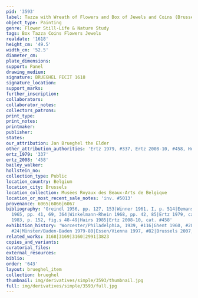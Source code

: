 ```yaml
---
pid: '3593'
label: Tazza with Wreath of Flowers and Box of Jewels and Coins (Brussels)
object_type: Painting
genre: Flower Still-Life & Nature Study
tags: Box Tazza Coins Flowers Jewels
realdate: '1618'
height_cm: '49.5'
width_cm: '52.5'
diameter_cm: 
plate_dimensions: 
support: Panel
drawing_medium: 
signature: BRUEGHEL FECIT 1618
signature_location: 
support_marks: 
further_inscription: 
collaborators: 
collaborator_notes: 
collectors_patrons: 
print_type: 
print_notes: 
printmaker: 
publisher: 
states: 
our_attribution: Jan Brueghel the Elder
other_attribution_authorities: 'Ertz 1979, #337, Ertz 2008-10, #458, Honig database'
ertz_1979: '337'
ertz_2008: '458'
bailey_walker: 
hollstein_no: 
collection_type: Public
location_country: Belgium
location_city: Brussels
location_collection: Musées Royaux des Beaux-Arts de Belgique
location_or_most_recent_sale_notes: 'inv. #5013'
provenance: 6065|6066|6067
bibliography: 'Greindl 1956, pp. 127, 153|Winner 1961, I, p. 514|Eemans 1964, p. 66|Hairs
  1965, pp. 41, 69, 364|Winkelmann-Rhein 1968, pp. 42, 85|Ertz 1979, cat. #337|Greindl
  1983, p. 152, fig.s 48-49|Hairs 1985|Ertz 2008-10, cat. #458'
exhibition_history: 'Worcester/Philadelphia, 1939, #116|Ghent 1960, #28|Brussels 1965,
  #24|Münster/Baden-Baden 1979-80|Essen/Vienna 1997, #82|Brussels 2007, #26'
related_works: 3168|3169|3160|2991|3823
copies_and_variants: 
curatorial_files: 
external_resources: 
biblio: 
order: '643'
layout: brueghel_item
collection: brueghel
thumbnail: img/derivatives/simple/3593/thumbnail.jpg
full: img/derivatives/simple/3593/full.jpg
---
```

